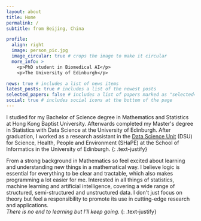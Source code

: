 ```yaml
---
layout: about
title: Home
permalink: /
subtitle: from Beijing, China

profile:
  align: right
  image: person_pic.jpg
  image_circular: true # crops the image to make it circular
  more_info: >
    <p>PhD student in Biomedical AI</p>
    <p>The University of Edinburgh</p>

news: true # includes a list of news items
latest_posts: true # includes a list of the newest posts
selected_papers: false # includes a list of papers marked as "selected={true}"
social: true # includes social icons at the bottom of the page
---
```


I studied for my Bachelor of Science degree in Mathematics and Statistics at Hong Kong Baptist University. Afterwards completed my Master's degree in Statistics with Data Science at the University of Edinburgh. After graduation, I worked as a research assistant in the <a href='https://web.inf.ed.ac.uk/data-science-unit'>Data Science Unit</a> (DSU) for Science, Health, People and Environment (SHaPE) at the School of Informatics in the University of Edinburgh.
{: .text-justify}

From a strong background in Mathematics so feel excited about learning and understanding new things in a mathematical way. I believe logic is essential for everything to be clear and tractable, which also makes programming a lot easier for me. Interested in all things of statistics, machine learning and artificial intelligence, covering a wide range of structured, semi-structured and unstructured data. I don't just focus on theory but feel a responsibility to promote its use in cutting-edge research and applications. \
_There is no end to learning but I'll keep going._
{: .text-justify}
